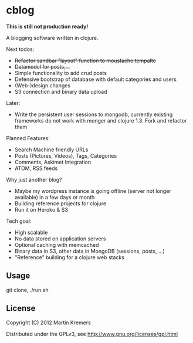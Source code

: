 # cblog
**This is still not production ready!**

A blogging software written in clojure. 

Next todos:

* <del>Refactor sandbar "layout" function to moustache tempalte</del>
* <del>Datamodel for posts,...</del>
* Simple functionality to add crud posts
* Defensive bootstrap of database with default categories and users
* (Web-)design changes
* S3 connection and binary data upload

Later:

* Write the persistent user sessions to mongodb, currently existing frameworks do not work with monger and clojure 1.3. Fork and refactor them

Planned Features:

* Search Machine friendly URLs
* Posts (Pictures, Videos), Tags, Categories
* Comments, Askimet Integration
* ATOM, RSS feeds

Why just another blog?

* Maybe my wordpress instance is going offline (server not longer available) in a few days or month
* Building reference projects for clojure
* Run it on Heroku & S3

Tech goal:

* High scalable
* No data stored on application servers
* Optional caching with memcached
* Binary data in S3, other data in MongoDB (sessions, posts, ...)
* "Reference" building for a clojure web stacks

## Usage

git clone, ./run.sh

## License

Copyright (C) 2012 Martin Kremers

Distributed under the GPLv3, see http://www.gnu.org/licenses/gpl.html
